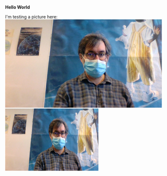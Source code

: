 **Hello World**

I'm testing a picture here:
![image de moi](https://github.com/bliz-ward/Test_Pages/blob/main/img/WIN_20210923_11_28_13_Pro.jpg)
<img src="https://github.com/bliz-ward/Test_Pages/blob/main/img/WIN_20210923_11_28_13_Pro.jpg" alt="Petite image de moi" height="200px" width="300px">
